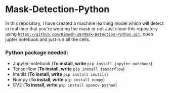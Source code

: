 # Mask-Detection-Python

In this repository, I have created a machine learning model which will detect in real time that you're wearing the mask or not
Just clone this repository using <code>https://github.com/Himesh-29/Mask-Detection-Python.git</code>, open jupter notebook and just run all the cells.

### Python package needed:
<ul>
  <li>Jupyter-notebook (<b>To install, write</b> <code>pip install jupyter-notebook</code>)</li>
  <li>Tensorflow (<b>To install, write</b> <code>pip install tensorflow</code>)</li>
  <li>Imutils (<b>To install, write</b> <code>pip install imutils</code>)</li>
  <li>Numpy (<b>To install, write</b> <code>pip install numpy</code>)</li>
  <li>CV2 (<b>To install, write</b> <code>pip install opencv-python</code>)</li>
</ul>
